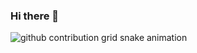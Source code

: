 ### Hi there 👋

<picture>
  <source media="(prefers-color-scheme: dark)" srcset="https://raw.githubusercontent.com/Jakub003/Jakub003/output/github-contribution-grid-snake-dark.svg">
  <source media="(prefers-color-scheme: light)" srcset="https://raw.githubusercontent.com/Jakub003/Jakub003/output/github-contribution-grid-snake.svg">
  <img alt="github contribution grid snake animation" src="https://raw.githubusercontent.com/Jakub003/Jakub003/output/github-contribution-grid-snake.svg">
</picture>



<!--
**Jakub003/Jakub003** is a ✨ _special_ ✨ repository because its `README.md` (this file) appears on your GitHub profile.

Here are some ideas to get you started:

- 🔭 I’m currently working on ...
- 🌱 I’m currently learning ...
- 👯 I’m looking to collaborate on ...
- 🤔 I’m looking for help with ...
- 💬 Ask me about ...
- 📫 How to reach me: ...
- 😄 Pronouns: ...
- ⚡ Fun fact: ...
-->
